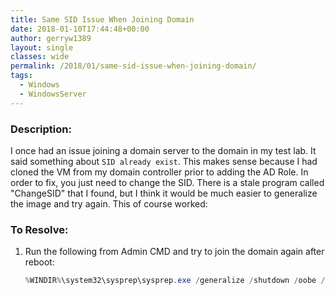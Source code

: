 ```yaml
---
title: Same SID Issue When Joining Domain
date: 2018-01-10T17:44:48+00:00
author: gerryw1389
layout: single
classes: wide
permalink: /2018/01/same-sid-issue-when-joining-domain/
tags:
  - Windows
  - WindowsServer
---
```

<!--more-->

### Description:

I once had an issue joining a domain server to the domain in my test lab. It said something about `SID already exist`. This makes sense because I had cloned the VM from my domain controller prior to adding the AD Role. In order to fix, you just need to change the SID. There is a stale program called "ChangeSID" that I found, but I think it would be much easier to generalize the image and try again. This of course worked:

### To Resolve:

1. Run the following from Admin CMD and try to join the domain again after reboot:

   ```powershell
   %WINDIR%\system32\sysprep\sysprep.exe /generalize /shutdown /oobe /mode:vm
   ```

   
